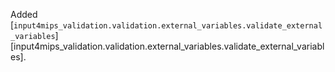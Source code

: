 Added [`input4mips_validation.validation.external_variables.validate_external_variables`][input4mips_validation.validation.external_variables.validate_external_variables].
